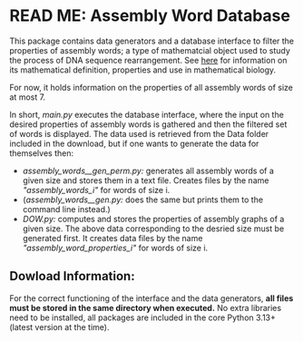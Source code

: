 # READ ME: Assembly Word Database

This package contains data generators and a database interface to filter the properties of assembly words; a type of mathematcial object used to study the process of DNA sequence rearrangement. See [here](https://www.google.com) for information on its mathematical definition, properties and use in mathematical biology.

For now, it holds information on the properties of all assembly words of size at most 7. 

In short, *main.py* executes the database interface, where the input on the desired properties of assembly words is gathered and then the filtered set of words is displayed. The data used is retrieved from the Data folder included in the download, but if one wants to generate the data for themselves then: 
- *assembly_words__gen_perm.py:* generates all assembly words of a given size and stores them in a text file. Creates files by the name *"assembly_words_i"* for words of size i. 
- (*assembly_words__gen.py:* does the same but prints them to the command line instead.)
- *DOW.py:* computes and stores the properties of assembly graphs of a given size. The above data corresponding to the desried size must be generated first. It creates data files by the name *"assembly_word_properties_i"* for words of size i. 

## Dowload Information: 
For the correct functioning of the interface and the data generators, **all files must be stored in the same directory when executed.** 
No extra libraries need to be installed, all packages are included in the core Python 3.13+ (latest version at the time). 
